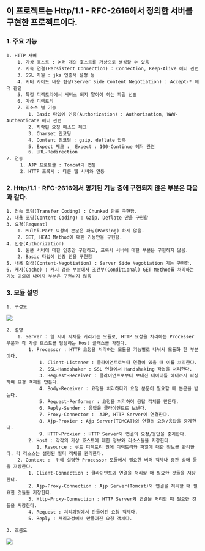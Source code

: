 ##  이 프로젝트는 Http/1.1 - RFC-2616에서 정의한 서버를 구현한 프로젝트이다.

### 1. 주요 기능
    1. HTTP 서버
        1. 가상 호스트 : 여러 개의 호스트를 가상으로 생성할 수 있음
        2. 지속 연결(Persistent Connection) : Connection, Keep-Alive 헤더 관련
        3. SSL 지원 : jks 인증서 설정 등
        4. 서버 사이드 내용 협상(Server Side Content Negotiation) : Accept-* 헤더 관련
        5. 특정 디렉토리에서 서비스 되지 말아야 하는 파일 선별
        6. 가상 디렉토리
        7. 리소스 별 기능 
            1. Basic 타입에 인증(Authorization) : Authorization, WWW-Authenticate 헤더 관련
            2. 허락된 요청 메소드 체크
            3. Charset 인코딩
            4. Content 인코딩 : gzip, deflate 압축 
            5. Expect 체크 :  Expect : 100-Continue 헤더 관련
            6. URL-Redirection
    2. 연동 
         1. AJP 프로토콜 : Tomcat과 연동
         2. HTTP 프록시 : 다른 웹 서버와 연동

### 2. Http/1.1 - RFC-2616에서 명기된 기능 중에 구현되지 않은 부분은 다음과 같다.
    1. 전송 코딩(Transfer Coding) : Chunked 만을 구현함.
    2. 내용 코딩(Content-Coding) : Gzip, Deflate 만을 구현함
    3. 요청(Request)
        1. Multi-Part 요청의 본문은 파싱(Parsing) 하지 않음.
        2. GET, HEAD Method에 대한 기능만을 구현함.
    4. 인증(Authorization)
        1. 원본 서버에 대한 인증만 구현하고, 프록시 서버에 대한 부분은 구현하지 않음.
        2. Basic 타입에 인증 만을 구현함
    5. 내용 협상(Content-Negotiation) : Server Side Negotiation 기능 구현함.
    6. 캐시(Cache) : 캐시 검증 부분에서 조건부(Conditional) GET Method를 처리하는 기능 이외에 나머지 부분은 구현하지 않음

### 3. 모듈 설명
    1. 구성도
![](https://user-images.githubusercontent.com/24711108/68758991-39800e80-0652-11ea-8356-6a64448f305f.png)


    2. 설명
        1. Server : 웹 서버 자체를 가리키는 모듈로, HTTP 요청을 처리하는 Processer 부분과 각 가상 호스트를 담당하는 Host 클래스를 가진다.  
            1. Processor : HTTP 요청을 처리하는 모듈을 기능별로 나눠서 모듈화 한 부분이다.
                1. Client-Listener : 클라이언트로부터 연결이 있을 때 이를 처리한다.
                2. SSL-Handshaker : SSL 연결에서 Handshaking 작업을 처리한다.
                3. Request-Receiver : 클라이언트로부터 보내진 데이터를 헤더까지 파싱하여 요청 객체를 만든다.
                4. Body-Receiver : 요청을 처리하다가 요청 분문이 필요할 때 본문을 받는다.
                5. Request-Performer : 요청을 처리하여 응답 객체를 만든다.
                6. Reply-Sender : 응답을 클라이언트로 보낸다.
                7. Proxy-Connector :  AJP, HTTP Server에 연결한다.
                8. Ajp-Proxier : Ajp Server(TOMCAT)와 연결의 요청/응답을 중계한다.
                9. HTTP-Proxier : HTTP Server와 연결의 요청/응답을 중계한다. 
            2. Host : 각각의 가상 호스트에 대한 정보와 리소스들을 저장한다.
               1. Resource : 루트 디렉토리 안에 디렉토리와 파일에 대한 정보를 관리한다. 각 리소스는 설정된 필터 객체를 관리한다. 
        2. Context :  위에 설명한 Processor 모듈에서 필요한 버퍼 객체나 중간 상태 등을 저장한다.
            1. Client-Connection : 클라이언트와 연결을 처리할 때 필요한 것들을 저장한다.
            2. Ajp-Proxy-Connection : Ajp Server(Tomcat)와 연결을 처리할 때 필요한 것들을 저장한다.
            3. Http-Proxy-Connection : HTTP Server와 연결을 처리할 때 필요한 것들을 저장한다.
            4. Request : 처리과정에서 만들어진 요청 객체다. 
            5. Reply : 처리과정에서 만들어진 요청 객체다.

    3. 흐름도
![](https://user-images.githubusercontent.com/24711108/68759193-94196a80-0652-11ea-96cc-9e6f775bb372.png)
